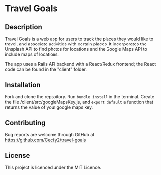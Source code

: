 # Travel Goals

## Description

Travel Goals is a web app for users to track the places they would like to travel, and associate activities with certain places. It incorporates the Unsplash API to find photos for locations and the Google Maps API to include maps of locations.

The app uses a Rails API backend with a React/Redux frontend; the React code can be found in the "client" folder.

## Installation

Fork and clone the repsoitory. Run `bundle install` in the terminal. Create the file /client/src/googleMapsKey.js, and `export default` a function that returns the value of your google maps key.

## Contributing

Bug reports are welcome through GitHub at https://github.com/Cecily2/travel-goals

## License

This project is licenced under the MIT Licence.